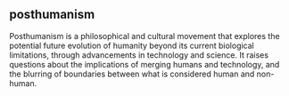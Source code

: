 ## posthumanism
Posthumanism is a philosophical and cultural movement that explores the potential future evolution of humanity beyond its current biological limitations, through advancements in technology and science. It raises questions about the implications of merging humans and technology, and the blurring of boundaries between what is considered human and non-human.


